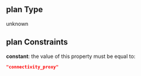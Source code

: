 ## plan Type

unknown

## plan Constraints

**constant**: the value of this property must be equal to:

```json
"connectivity_proxy"
```
